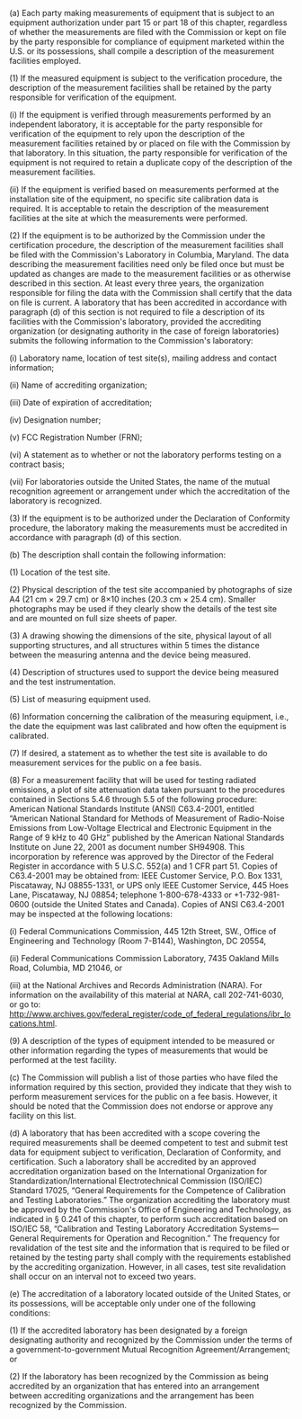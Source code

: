 (a) Each party making measurements of equipment that is subject to an equipment authorization under part 15 or part 18 of this chapter, regardless of whether the measurements are filed with the Commission or kept on file by the party responsible for compliance of equipment marketed within the U.S. or its possessions, shall compile a description of the measurement facilities employed.

(1) If the measured equipment is subject to the verification procedure, the description of the measurement facilities shall be retained by the party responsible for verification of the equipment.

(i) If the equipment is verified through measurements performed by an independent laboratory, it is acceptable for the party responsible for verification of the equipment to rely upon the description of the measurement facilities retained by or placed on file with the Commission by that laboratory. In this situation, the party responsible for verification of the equipment is not required to retain a duplicate copy of the description of the measurement facilities.

(ii) If the equipment is verified based on measurements performed at the installation site of the equipment, no specific site calibration data is required. It is acceptable to retain the description of the measurement facilities at the site at which the measurements were performed.

(2) If the equipment is to be authorized by the Commission under the certification procedure, the description of the measurement facilities shall be filed with the Commission's Laboratory in Columbia, Maryland. The data describing the measurement facilities need only be filed once but must be updated as changes are made to the measurement facilities or as otherwise described in this section. At least every three years, the organization responsible for filing the data with the Commission shall certify that the data on file is current. A laboratory that has been accredited in accordance with paragraph (d) of this section is not required to file a description of its facilities with the Commission's laboratory, provided the accrediting organization (or designating authority in the case of foreign laboratories) submits the following information to the Commission's laboratory:
                                    

(i) Laboratory name, location of test site(s), mailing address and contact information;

(ii) Name of accrediting organization;

(iii) Date of expiration of accreditation;

(iv) Designation number;

(v) FCC Registration Number (FRN);

(vi) A statement as to whether or not the laboratory performs testing on a contract basis;

(vii) For laboratories outside the United States, the name of the mutual recognition agreement or arrangement under which the accreditation of the laboratory is recognized.

(3) If the equipment is to be authorized under the Declaration of Conformity procedure, the laboratory making the measurements must be accredited in accordance with paragraph (d) of this section.

(b) The description shall contain the following information:

(1) Location of the test site.

(2) Physical description of the test site accompanied by photographs of size A4 (21 cm × 29.7 cm) or 8×10 inches (20.3 cm × 25.4 cm). Smaller photographs may be used if they clearly show the details of the test site and are mounted on full size sheets of paper.

(3) A drawing showing the dimensions of the site, physical layout of all supporting structures, and all structures within 5 times the distance between the measuring antenna and the device being measured.

(4) Description of structures used to support the device being measured and the test instrumentation.

(5) List of measuring equipment used.

(6) Information concerning the calibration of the measuring equipment, i.e., the date the equipment was last calibrated and how often the equipment is calibrated.

(7) If desired, a statement as to whether the test site is available to do measurement services for the public on a fee basis.

(8) For a measurement facility that will be used for testing radiated emissions, a plot of site attenuation data taken pursuant to the procedures contained in Sections 5.4.6 through 5.5 of the following procedure: American National Standards Institute (ANSI) C63.4-2001, entitled “American National Standard for Methods of Measurement of Radio-Noise Emissions from Low-Voltage Electrical and Electronic Equipment in the Range of 9 kHz to 40 GHz” published by the American National Standards Institute on June 22, 2001 as document number SH94908. This incorporation by reference was approved by the Director of the Federal Register in accordance with 5 U.S.C. 552(a) and 1 CFR part 51. Copies of C63.4-2001 may be obtained from: IEEE Customer Service, P.O. Box 1331, Piscataway, NJ 08855-1331, or UPS only IEEE Customer Service, 445 Hoes Lane, Piscataway, NJ 08854; telephone 1-800-678-4333 or +1-732-981-0600 (outside the United States and Canada). Copies of ANSI C63.4-2001 may be inspected at the following locations:

(i) Federal Communications Commission, 445 12th Street, SW., Office of Engineering and Technology (Room 7-B144), Washington, DC 20554,

(ii) Federal Communications Commission Laboratory, 7435 Oakland Mills Road, Columbia, MD 21046, or

(iii) at the National Archives and Records Administration (NARA). For information on the availability of this material at NARA, call 202-741-6030, or go to: http://www.archives.gov/federal_register/code_of_federal_regulations/ibr_locations.html.
                                    

(9) A description of the types of equipment intended to be measured or other information regarding the types of measurements that would be performed at the test facility.

(c) The Commission will publish a list of those parties who have filed the information required by this section, provided they indicate that they wish to perform measurement services for the public on a fee basis. However, it should be noted that the Commission does not endorse or approve any facility on this list.

(d) A laboratory that has been accredited with a scope covering the required measurements shall be deemed competent to test and submit test data for equipment subject to verification, Declaration of Conformity, and certification. Such a laboratory shall be accredited by an approved accreditation organization based on the International Organization for Standardization/International Electrotechnical Commission (ISO/IEC) Standard 17025, “General Requirements for the Competence of Calibration and Testing Laboratories.” The organization accrediting the laboratory must be approved by the Commission's Office of Engineering and Technology, as indicated in § 0.241 of this chapter, to perform such accreditation based on ISO/IEC 58, “Calibration and Testing Laboratory Accreditation Systems—General Requirements for Operation and Recognition.” The frequency for revalidation of the test site and the information that is required to be filed or retained by the testing party shall comply with the requirements established by the accrediting organization. However, in all cases, test site revalidation shall occur on an interval not to exceed two years.

(e) The accreditation of a laboratory located outside of the United States, or its possessions, will be acceptable only under one of the following conditions:

(1) If the accredited laboratory has been designated by a foreign designating authority and recognized by the Commission under the terms of a government-to-government Mutual Recognition Agreement/Arrangement; or

(2) If the laboratory has been recognized by the Commission as being accredited by an organization that has entered into an arrangement between accrediting organizations and the arrangement has been recognized by the Commission.

